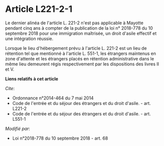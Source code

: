 # Article L221-2-1

Le dernier alinéa de l'article L. 221-2 n'est pas applicable à Mayotte pendant cinq ans à compter de la publication de la loi
n° 2018-778 du 10 septembre 2018 pour une immigration maîtrisée, un droit d'asile effectif et une intégration réussie.

Lorsque le lieu d'hébergement prévu à l'article L. 221-2 est un lieu de rétention tel que mentionné à l'article L. 551-1, les
étrangers maintenus en zone d'attente et les étrangers placés en rétention administrative dans le même lieu demeurent régis
respectivement par les dispositions des livres II et V.

**Liens relatifs à cet article**

_Cite_:

  - Ordonnance n°2014-464 du 7 mai 2014
  - Code de l'entrée et du séjour des étrangers et du droit d'asile. - art. L221-2
  - Code de l'entrée et du séjour des étrangers et du droit d'asile. - art. L551-1

_Modifié par_:

  - Loi n°2018-778 du 10 septembre 2018 - art. 68
